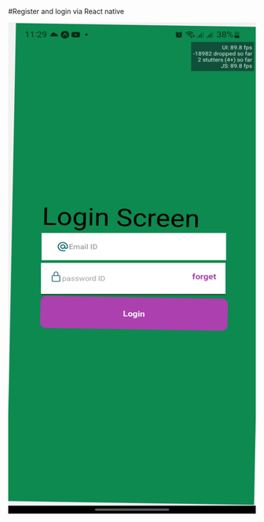#Register and login via React native 

<img src="https://github.com/AlihTamrawe/Regiter/blob/master/assets/ui.jpg" width="600" height="1000">
